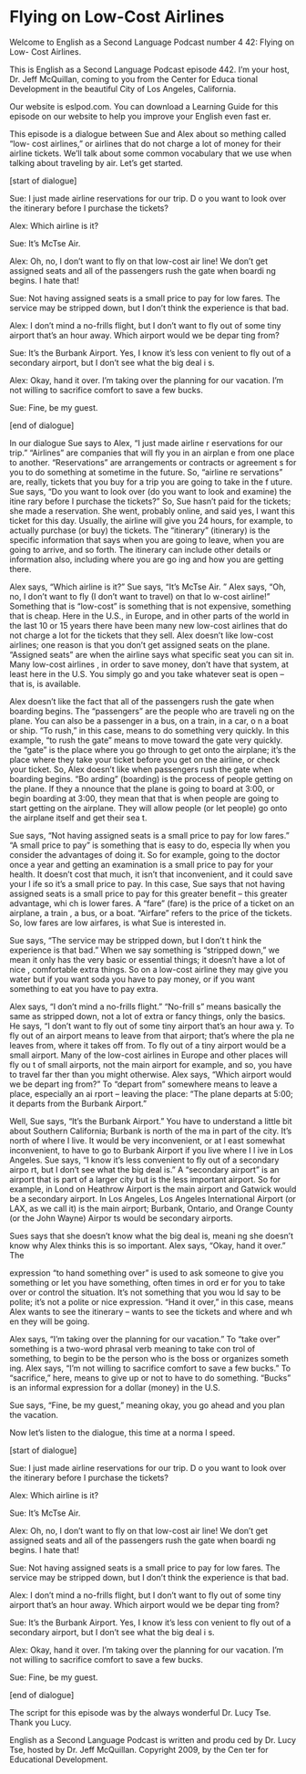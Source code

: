# Flying on Low-Cost Airlines

Welcome to English as a Second Language Podcast number 4 42: Flying on Low- Cost Airlines.

This is English as a Second Language Podcast episode 442.  I’m your host, Dr. Jeff McQuillan, coming to you from the Center for Educa tional Development in the beautiful City of Los Angeles, California.

Our website is eslpod.com.  You can download a Learning Guide for this episode on our website to help you improve your English even fast er.

This episode is a dialogue between Sue and Alex about so mething called “low- cost airlines,” or airlines that do not charge a lot of money for their airline tickets. We’ll talk about some common vocabulary that we use when talking about traveling by air.  Let’s get started.

[start of dialogue]

Sue:  I just made airline reservations for our trip.  D o you want to look over the itinerary before I purchase the tickets?

Alex:  Which airline is it?

Sue:  It’s McTse Air.

Alex:  Oh, no, I don’t want to fly on that low-cost air line!  We don’t get assigned seats and all of the passengers rush the gate when boardi ng begins.  I hate that!

Sue:  Not having assigned seats is a small price to pay for low fares.  The service may be stripped down, but I don’t think the experience is that bad.

Alex:  I don’t mind a no-frills flight, but I don’t want to fly out of some tiny airport that’s an hour away.  Which airport would we be depar ting from?

Sue:  It’s the Burbank Airport.  Yes, I know it’s less con venient to fly out of a secondary airport, but I don’t see what the big deal i s.

Alex:  Okay, hand it over.  I’m taking over the planning for our vacation.  I’m not willing to sacrifice comfort to save a few bucks.

Sue:  Fine, be my guest.

 [end of dialogue]

In our dialogue Sue says to Alex, “I just made airline r eservations for our trip.” “Airlines” are companies that will fly you in an airplan e from one place to another. “Reservations” are arrangements or contracts or agreement s for you to do something at sometime in the future.  So, “airline re servations” are, really, tickets that you buy for a trip you are going to take in the f uture.  Sue says, “Do you want to look over (do you want to look and examine) the itine rary before I purchase the tickets?”  So, Sue hasn’t paid for the tickets; she made a  reservation.  She went, probably online, and said yes, I want this ticket for this day.  Usually, the airline will give you 24 hours, for example, to actually purchase (or buy) the tickets.  The “itinerary” (itinerary) is the specific information that says when you are going to leave, when you are going to arrive, and so forth.  The  itinerary can include other details or information also, including where you are go ing and how you are getting there.

Alex says, “Which airline is it?”  Sue says, “It’s McTse Air. ”  Alex says, “Oh, no, I don’t want to fly (I don’t want to travel) on that lo w-cost airline!”  Something that is “low-cost” is something that is not expensive, something that is cheap.  Here in the U.S., in Europe, and in other parts of the world  in the last 10 or 15 years there have been many new low-cost airlines that do not charge a lot for the tickets that they sell.  Alex doesn’t like low-cost airlines;  one reason is that you don’t get assigned seats on the plane.  “Assigned seats” are when the airline says what specific seat you can sit in.  Many low-cost airlines , in order to save money, don’t have that system, at least here in the U.S.  You simply go and you take whatever seat is open – that is, is available.

Alex doesn’t like the fact that all of the passengers rush  the gate when boarding begins.  The “passengers” are the people who are traveli ng on the plane.  You can also be a passenger in a bus, on a train, in a car, o n a boat or ship.  “To rush,” in this case, means to do something very quickly.  In this example, “to rush the gate” means to move toward the gate very quickly.  the “gate” is the place where you go through to get onto the airplane; it’s the place where they take your ticket before you get on the airline, or check your ticket.   So, Alex doesn’t like when passengers rush the gate when boarding begins.  “Bo arding” (boarding) is the process of people getting on the plane.  If they a nnounce that the plane is going to board at 3:00, or begin boarding at 3:00, they mean that that is when people are going to start getting on the airplane.  They will allow people (or let people) go onto the airplane itself and get their sea t.

 Sue says, “Not having assigned seats is a small price to pay for low fares.”  “A small price to pay” is something that is easy to do, especia lly when you consider the advantages of doing it.  So for example, going to the doctor once a year and getting an examination is a small price to pay for your health.  It doesn’t cost that much, it isn’t that inconvenient, and it could save your l ife so it’s a small price to pay.  In this case, Sue says that not having assigned seats is a small price to pay for this greater benefit – this greater advantage, whi ch is lower fares.  A “fare” (fare) is the price of a ticket on an airplane, a train , a bus, or a boat.  “Airfare” refers to the price of the tickets.  So, low fares are low airfares, is what Sue is interested in.

Sue says, “The service may be stripped down, but I don’t t hink the experience is that bad.”  When we say something is “stripped down,” we  mean it only has the very basic or essential things; it doesn’t have a lot of nice , comfortable extra things.  So on a low-cost airline they may give you water but if you want soda you have to pay money, or if you want something to eat you  have to pay extra.

Alex says, “I don’t mind a no-frills flight.”  “No-frill s” means basically the same as stripped down, not a lot of extra or fancy things, only the basics.  He says, “I don’t want to fly out of some tiny airport that’s an hour awa y.  To fly out of an airport means to leave from that airport; that’s where the pla ne leaves from, where it takes off from.  To fly out of a tiny airport would be a small airport.  Many of the low-cost airlines in Europe and other places will fly ou t of small airports, not the main airport for example, and so, you have to travel far ther than you might otherwise.  Alex says, “Which airport would we be depart ing from?”  To “depart from” somewhere means to leave a place, especially an ai rport – leaving the place: “The plane departs at 5:00; it departs from the  Burbank Airport.”

Well, Sue says, “It’s the Burbank Airport.”  You have to understand a little bit about Southern California; Burbank is north of the ma in part of the city.  It’s north of where I live.  It would be very inconvenient, or at l east somewhat inconvenient, to have to go to Burbank Airport if you live where I l ive in Los Angeles.  Sue says, “I know it’s less convenient to fly out of a secondary airpo rt, but I don’t see what the big deal is.”  A “secondary airport” is an airport that is part of a larger city but is the less important airport.  So for example, in Lond on Heathrow Airport is the main airport and Gatwick would be a secondary airport.  In Los Angeles, Los Angeles International Airport (or LAX, as we call it)  is the main airport; Burbank, Ontario, and Orange County (or the John Wayne) Airpor ts would be secondary airports.

Sues says that she doesn’t know what the big deal is, meani ng she doesn’t know why Alex thinks this is so important.  Alex says, “Okay, hand it over.”  The

 expression “to hand something over” is used to ask someone to  give you something or let you have something, often times in ord er for you to take over or control the situation.  It’s not something that you wou ld say to be polite; it’s not a polite or nice expression.  “Hand it over,” in this case,  means Alex wants to see the itinerary – wants to see the tickets and where and wh en they will be going.

Alex says, “I’m taking over the planning for our vacation.”   To “take over” something is a two-word phrasal verb meaning to take con trol of something, to begin to be the person who is the boss or organizes someth ing.  Alex says, “I’m not willing to sacrifice comfort to save a few bucks.”  To “sacrifice,” here, means to give up or not to have to do something.  “Bucks” is an  informal expression for a dollar (money) in the U.S.

Sue says, “Fine, be my guest,” meaning okay, you go ahead and you plan the vacation.

Now let’s listen to the dialogue, this time at a norma l speed.

[start of dialogue]

Sue:  I just made airline reservations for our trip.  D o you want to look over the itinerary before I purchase the tickets?

Alex:  Which airline is it?

Sue:  It’s McTse Air.

Alex:  Oh, no, I don’t want to fly on that low-cost air line!  We don’t get assigned seats and all of the passengers rush the gate when boardi ng begins.  I hate that!

Sue:  Not having assigned seats is a small price to pay for low fares.  The service may be stripped down, but I don’t think the experience is that bad.

Alex:  I don’t mind a no-frills flight, but I don’t want to fly out of some tiny airport that’s an hour away.  Which airport would we be depar ting from?

Sue:  It’s the Burbank Airport.  Yes, I know it’s less con venient to fly out of a secondary airport, but I don’t see what the big deal i s.

Alex:  Okay, hand it over.  I’m taking over the planning for our vacation.  I’m not willing to sacrifice comfort to save a few bucks.

 Sue:  Fine, be my guest.

[end of dialogue]

The script for this episode was by the always wonderful Dr.  Lucy Tse.  Thank you Lucy.



English as a Second Language Podcast is written and produ ced by Dr. Lucy Tse, hosted by Dr. Jeff McQuillan.  Copyright 2009, by the Cen ter for Educational Development.

